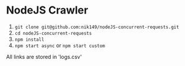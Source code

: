 # NodeJS Crawler
  1. `git clone git@github.com:nik149/nodeJS-concurrent-requests.git`
  2. `cd nodeJS-concurrent-requests`
  3. `npm install`
  5. `npm start async` or `npm start custom`

  All links are stored in 'logs.csv'
